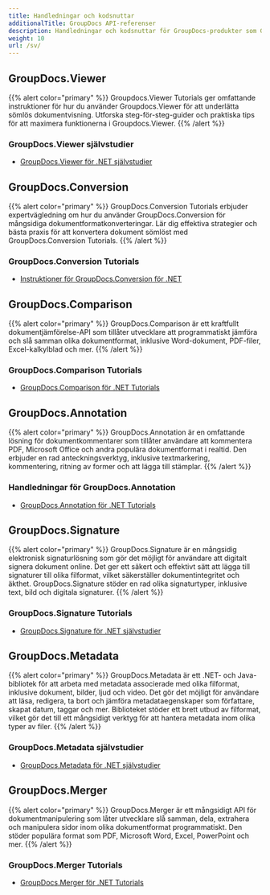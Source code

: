 ```yaml
---
title: Handledningar och kodsnuttar
additionalTitle: GroupDocs API-referenser
description: Handledningar och kodsnuttar för GroupDocs-produkter som GroupDocs.Viewer, GroupDocs.Annotation, GroupDocs.Conversion och andra produkter.
weight: 10
url: /sv/
---
```


## GroupDocs.Viewer
{{% alert color="primary" %}}
Groupdocs.Viewer Tutorials ger omfattande instruktioner för hur du använder Groupdocs.Viewer för att underlätta sömlös dokumentvisning. Utforska steg-för-steg-guider och praktiska tips för att maximera funktionerna i Groupdocs.Viewer.
{{% /alert %}}

### GroupDocs.Viewer självstudier
- [GroupDocs.Viewer för .NET självstudier](../viewer/sv/net/)


## GroupDocs.Conversion
{{% alert color="primary" %}}
GroupDocs.Conversion Tutorials erbjuder expertvägledning om hur du använder GroupDocs.Conversion för mångsidiga dokumentformatkonverteringar. Lär dig effektiva strategier och bästa praxis för att konvertera dokument sömlöst med GroupDocs.Conversion Tutorials.
{{% /alert %}}

### GroupDocs.Conversion Tutorials
- [Instruktioner för GroupDocs.Conversion för .NET](../conversion/sv/net/)


## GroupDocs.Comparison
{{% alert color="primary" %}}
GroupDocs.Comparison är ett kraftfullt dokumentjämförelse-API som tillåter utvecklare att programmatiskt jämföra och slå samman olika dokumentformat, inklusive Word-dokument, PDF-filer, Excel-kalkylblad och mer.
{{% /alert %}}

### GroupDocs.Comparison Tutorials
- [GroupDocs.Comparison för .NET Tutorials](../comparison/sv/net/)


## GroupDocs.Annotation
{{% alert color="primary" %}}
GroupDocs.Annotation är en omfattande lösning för dokumentkommentarer som tillåter användare att kommentera PDF, Microsoft Office och andra populära dokumentformat i realtid. Den erbjuder en rad anteckningsverktyg, inklusive textmarkering, kommentering, ritning av former och att lägga till stämplar.
{{% /alert %}}

### Handledningar för GroupDocs.Annotation
- [GroupDocs.Annotation för .NET Tutorials](../annotation/sv/net/)


## GroupDocs.Signature
{{% alert color="primary" %}}
GroupDocs.Signature är en mångsidig elektronisk signaturlösning som gör det möjligt för användare att digitalt signera dokument online. Det ger ett säkert och effektivt sätt att lägga till signaturer till olika filformat, vilket säkerställer dokumentintegritet och äkthet. GroupDocs.Signature stöder en rad olika signaturtyper, inklusive text, bild och digitala signaturer.
{{% /alert %}}

### GroupDocs.Signature Tutorials
- [GroupDocs.Signature för .NET självstudier](../signature/sv/net/)


## GroupDocs.Metadata
{{% alert color="primary" %}}
GroupDocs.Metadata är ett .NET- och Java-bibliotek för att arbeta med metadata associerade med olika filformat, inklusive dokument, bilder, ljud och video. Det gör det möjligt för användare att läsa, redigera, ta bort och jämföra metadataegenskaper som författare, skapat datum, taggar och mer. Biblioteket stöder ett brett utbud av filformat, vilket gör det till ett mångsidigt verktyg för att hantera metadata inom olika typer av filer.
{{% /alert %}}

### GroupDocs.Metadata självstudier
- [GroupDocs.Metadata för .NET självstudier](../metadata/sv/net/)


## GroupDocs.Merger
{{% alert color="primary" %}}
GroupDocs.Merger är ett mångsidigt API för dokumentmanipulering som låter utvecklare slå samman, dela, extrahera och manipulera sidor inom olika dokumentformat programmatiskt. Den stöder populära format som PDF, Microsoft Word, Excel, PowerPoint och mer.
{{% /alert %}}

### GroupDocs.Merger Tutorials
- [GroupDocs.Merger för .NET Tutorials](../merger/sv/net/)